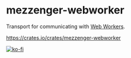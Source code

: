 # mezzenger-webworker

Transport for communicating with [Web Workers](https://developer.mozilla.org/en-US/docs/Web/API/Web_Workers_API).

https://crates.io/crates/mezzenger-webworker

[![ko-fi](https://ko-fi.com/img/githubbutton_sm.svg)](https://ko-fi.com/O5O31JYZ4)
